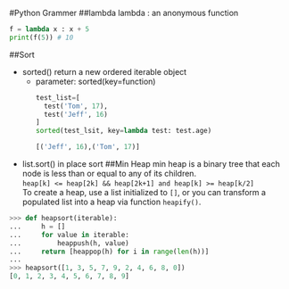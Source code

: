 #Python Grammer
##lambda
lambda : an anonymous function
```python
f = lambda x : x + 5
print(f(5)) # 10
```

##Sort
* sorted() return a new ordered iterable object
    * parameter: sorted(key=function)
      ```python
      test_list=[
        test('Tom', 17),
        test('Jeff', 16)
      ]
      sorted(test_lsit, key=lambda test: test.age)
      ```
      ```python
      [('Jeff', 16),('Tom', 17)]
      ```
* list.sort() in place sort
##Min Heap
min heap is a binary tree that each node is less than or equal to any of its children.  
`heap[k] <= heap[2k] && heap[2k+1] and heap[k] >= heap[k/2]`  
To create a heap, use a list initialized to `[]`, or you can transform a populated list into a heap via function `heapify()`.  
```python
>>> def heapsort(iterable):
...     h = []
...     for value in iterable:
...         heappush(h, value)
...     return [heappop(h) for i in range(len(h))]
...
>>> heapsort([1, 3, 5, 7, 9, 2, 4, 6, 8, 0])
[0, 1, 2, 3, 4, 5, 6, 7, 8, 9]
```



